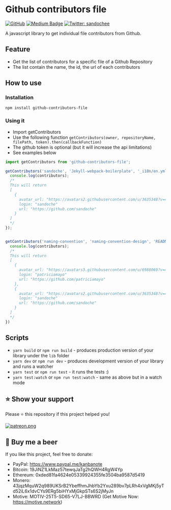 # Github contributors file
[![GitHub](https://img.shields.io/github/license/mashape/apistatus.svg)](/LICENSE)
[![Medium Badge](https://badgen.net/badge/icon/medium?icon=medium&label)](https://medium.com/@sandoche)
[![Twitter: sandochee](https://img.shields.io/twitter/follow/sandochee.svg?style=social)](https://twitter.com/sandochee)

A javascript library to get individual file contributors from Github.

## Feature

* Get the list of contributors for a specific file of a Github Repository
* The list contain the name, the id, the url of each contributors

## How to use

### Installation
```
npm install github-contributors-file
```

### Using it

* Import getContributors
* Use the following function `getContributors(owner, repositoryName, filePath, token).then(callbackFunction)`
* The github token is optional (but it will increase the api limitations)
* See examples below

```js
import getContributors from 'github-contributors-file';

getContributors('sandoche', 'Jekyll-webpack-boilerplate', '_i18n/en.yml').then((contributors) => {
  console.log(contributors);
  /*
  This will return
  [
    {
      avatar_url: "https://avatars2.githubusercontent.com/u/3635348?v=4"
      login: "sandoche"
      url: "https://github.com/sandoche"
    }
  ]
  */
});


getContributors('naming-convention', 'naming-convention-design', 'README.md').then((contributors) => {
  console.log(contributors);
  /*
  This will return
  [
    {
      avatar_url: "https://avatars3.githubusercontent.com/u/6988069?v=4"
      login: "patriciamayo"
      url: "https://github.com/patriciamayo"
    },
    {
      avatar_url: "https://avatars2.githubusercontent.com/u/3635348?v=4"
      login: "sandoche"
      url: "https://github.com/sandoche"
    }
  ]
  */
})
```

## Scripts

* `yarn build` or `npm run build` - produces production version of your library under the `lib` folder
* `yarn dev` or `npm run dev` - produces development version of your library and runs a watcher
* `yarn test` or `npm run test` - it runs the tests :)
* `yarn test:watch` or `npm run test:watch` - same as above but in a watch mode

## ⭐️ Show your support
Please ⭐️ this repository if this project helped you!

<a href="https://www.patreon.com/sandoche">[![patreon.png](https://c5.patreon.com/external/logo/become_a_patron_button.png)](https://www.patreon.com/sandoche)</a>

## 🍺 Buy me a beer 
If you like this project, feel free to donate:
* PayPal: https://www.paypal.me/kanbanote
* Bitcoin: 19JiNZ1LkMaz57tewqJaTg2hQWH4RgW4Yp
* Ethereum: 0xded81fa4624e05339924355fe3504ba9587d5419
* Monero: 43jqzMquW2q989UKSrB2YbeffhmJhbYb2Yxu289bv7pLRh4xVgMKj5yTd52iL6x1dvCYs9ERg5biHYxMjGkpSTs6S2jMyJn
* Motive: MOTIV-25T5-SD65-V7LJ-BBWRD (Get Motive Now: https://motive.network)
